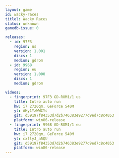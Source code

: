 ```yaml
---
layout: game
id: wacky-races
titlel: Wacky Races
status: unknown
gamedb-issue: 0

releases:
  - id: 97F3
    region: us
    version: 1.001
    discs: 1
    medium: gdrom
  - id: 9968
    region: eu
    version: 1.000
    discs: 1
    medium: gdrom

videos:
  - fingerprint: 97F3 GD-ROM1/1 us
    title: Intro auto run
    hw: i7 2720qm, GeForce 540M
    yt: AHy1YzWWCYs
    git: d59197f84353d7d2b746383e9277d9ed7c8c4053
    platform: win86-release
  - fingerprint: 9968 GD-ROM1/1 eu
    title: Intro auto run
    hw: i7 2720qm, GeForce 540M
    yt: cxflyJ_a5QU
    git: d59197f84353d7d2b746383e9277d9ed7c8c4053
    platform: win86-release
---
```

